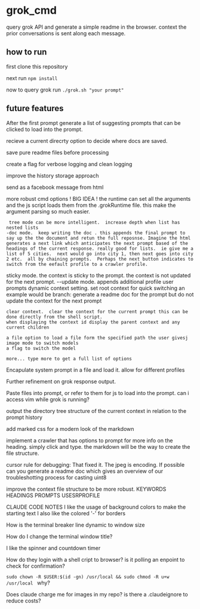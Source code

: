 # grok_cmd
query grok API and generate a simple readme in the browser. context the prior conversations is sent along each message.


## how to run
first clone this repository 

next run ```npm install```

now to query grok run ```./grok.sh "your prompt" ```



## future features
  After the first prompt generate a list of suggesting prompts that can be clicked to load into the prompt.

  recieve a current direcrty option to decide where docs are saved.

  save pure readme files before processing

  create a flag for verbose logging and clean logging

  improve the history storage approach

  send as a facebook message from html

 
  more robust cmd options
  ! BIG IDEA ! the runtime can set all the arguments and the js script loads them from the .grokRuntime file. this make the argument parsing so much easier.

     tree mode can be more intelligent.  increase depth when list has nested lists
    -doc mode.  keep writing the doc . this appends the final prompt to say up the the document and retun the full reposnse. Imagine the html generates a next link which anticipates the next prompt based of the headings of the current response. really good for lists.  ie give me a list of 5 cities.  next would go into city 1, then next goes into city 2 etc.  all by chaining prompts.  Perhaps the next button indicates to switch from the eefault profile to a crawler profile.
   
  sticky mode.  the context is sticky to the prompt.  the context is not updated for the next prompt.
    --update mode.  appends additional profile user prompts
    dynamic context setting.
     set root context for quick switching
     an example would be branch: generate a readme doc for the prompt but do not update the context for the next prompt

    clear context.  clear the context for the current prompt this can be done directly from the shell script.
    when displaying the context id display the parent context and any current children

    a file option to load a file form the specified path the user givesj
    image mode to switch models
    a flag to switch the model

    more... type more to get a full list of options

  Encapulate system prompt in a file and load it.
     allow for different profiles

  Further refinement on grok response output.

  Paste files into prompt, or refer to them for js to load into the prompt. can i access vim while grok is running?

  output the directory tree structure of the current context in relation to the prompt history

  add marked css for a modern look of the markdown

  implement a crawler that has options to prompt for more info on the heading. simply click and type. the markdown will be the way to create the file structure.

  cursor rule for debugging: That fixed it.  The jpeg is encoding. If possible can you generate a readme doc which gives an overview of our troubleshotting process for casting uint8

  improve the context file structure to be more robust. KEYWORDS HEADINGS PROMPTS USESRPROFILE 


  CLAUDE CODE NOTES
  I like the usage of background colors to make the starting text
  I also like the colored '-' for borders

  How is the terminal breaker line dynamic to window size

How do I change the terminal window title?

I like the spinner and countdown timer

  How do they login with a shell cript to browser? is it polling an enpoint to check for confirmation?

 ```sudo chown -R $USER:$(id -gn) /usr/local && sudo chmod -R u+w /usr/local ``` why?

 Does claude charge me for images in my repo? is there a .claudeignore to reduce costs?
 